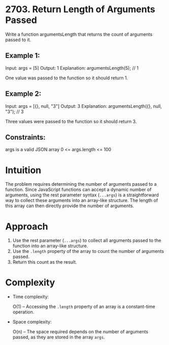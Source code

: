 # 2703. Return Length of Arguments Passed

Write a function argumentsLength that returns the count of arguments passed to it.

## Example 1:

Input: args = [5]
Output: 1
Explanation:
argumentsLength(5); // 1

One value was passed to the function so it should return 1.

## Example 2:

Input: args = [{}, null, "3"]
Output: 3
Explanation:
argumentsLength({}, null, "3"); // 3

Three values were passed to the function so it should return 3.

## Constraints:

args is a valid JSON array
0 <= args.length <= 100

# Intuition

<!-- Describe your first thoughts on how to solve this problem. -->

The problem requires determining the number of arguments passed to a function. Since JavaScript functions can accept a dynamic number of arguments, using the rest parameter syntax (`...args`) is a straightforward way to collect these arguments into an array-like structure. The length of this array can then directly provide the number of arguments.

# Approach

<!-- Describe your approach to solving the problem. -->

1. Use the rest parameter (`...args`) to collect all arguments passed to the function into an array-like structure.
2. Use the `.length` property of the array to count the number of arguments passed.
3. Return this count as the result.

# Complexity

- Time complexity:
  <!-- Add your time complexity here, e.g. O(n) -->

  O(1) – Accessing the `.length` property of an array is a constant-time operation.

- Space complexity:
  <!-- Add your space complexity here, e.g. O(n) -->
  O(n) – The space required depends on the number of arguments passed, as they are stored in the array `args`.
